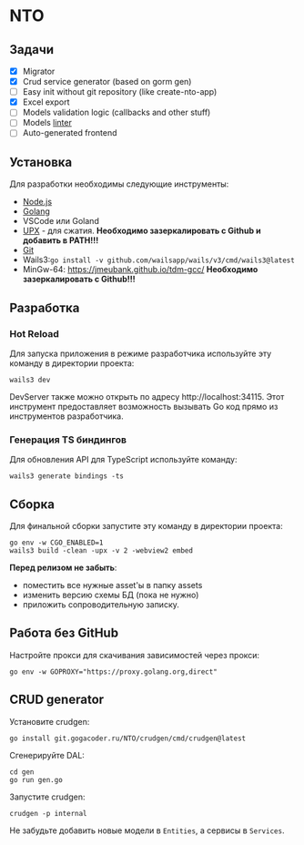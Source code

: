 # NTO

## Задачи

- [x] Migrator
- [x] Crud service generator (based on gorm gen)
- [ ] Easy init without git repository (like create-nto-app)
- [x] Excel export
- [ ] Models validation logic (callbacks and other stuff)
- [ ] Models [linter](https://git.gogacoder.ru/NTO/gormlint)
- [ ] Auto-generated frontend

## Установка

Для разработки необходимы следующие инструменты:

- [Node.js](https://nodejs.org/en)
- [Golang](https://go.dev/dl/)
- VSCode или Goland
- [UPX](https://github.com/upx/upx/releases/latest) - для сжатия.
  **Необходимо зазеркалировать с Github и добавить в PATH!!!**
- [Git](https://git-scm.com/)
- Wails3:`go install -v github.com/wailsapp/wails/v3/cmd/wails3@latest`
- MinGw-64: https://jmeubank.github.io/tdm-gcc/
  **Необходимо зазеркалировать с Github!!!**

## Разработка

### Hot Reload

Для запуска приложения в режиме разработчика используйте эту команду в директории проекта:

```
wails3 dev
```

DevServer также можно открыть по адресу http://localhost:34115.
Этот инструмент предоставляет возможность вызывать Go код прямо из инструментов разработчика.

### Генерация TS биндингов

Для обновления API для TypeScript используйте команду:

```
wails3 generate bindings -ts
```

## Сборка

Для финальной сборки запустите эту команду в директории проекта:

```
go env -w CGO_ENABLED=1
wails3 build -clean -upx -v 2 -webview2 embed
```

**Перед релизом не забыть**:

- поместить все нужные asset'ы в папку assets
- изменить версию схемы БД (пока не нужно)
- приложить сопроводительную записку.

## Работа без GitHub

Настройте прокси для скачивания зависимостей через прокси:

```
go env -w GOPROXY="https://proxy.golang.org,direct"
```

## CRUD generator

Установите crudgen:

```
go install git.gogacoder.ru/NTO/crudgen/cmd/crudgen@latest
```

Сгенерируйте DAL:

```
cd gen
go run gen.go
```

Запустите crudgen:

```
crudgen -p internal
```

Не забудьте добавить новые модели в `Entities`, а сервисы в `Services`.
